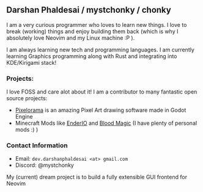 ## Darshan Phaldesai / mystchonky / chonky

I am a very curious programmer who loves to learn new things. I love to break (working) things and enjoy building them back (which is why I absolutely love Neovim and my Linux machine :P ).

I am always learning new tech and programming languages. I am currently learning Graphics programming along with Rust and integrating into KDE/Kirigami stack!

### Projects:

I love FOSS and care alot about it! I am a contributor to many fantastic open source projects:

- [Pixelorama](https://github.com/Orama-Interactive/Pixelorama) is an amazing Pixel Art drawing software made in Godot Engine
- Minecraft Mods like [EnderIO](https://github.com/Team-EnderIO/EnderIO) and [Blood Magic](https://github.com/WayofTime/BloodMagic) (I have plenty of personal mods :) )

### Contact Information

- Email: `dev.darshanphaldesai <at> gmail.com`
- Discord: @mystchonky

My (current) dream project is to build a fully extensible GUI frontend for Neovim
